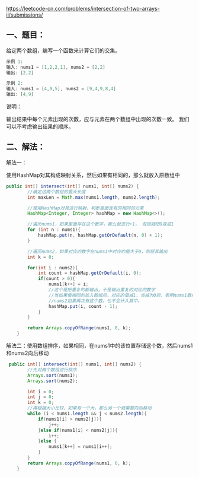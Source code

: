 https://leetcode-cn.com/problems/intersection-of-two-arrays-ii/submissions/

## 一、题目：

给定两个数组，编写一个函数来计算它们的交集。

```java
示例 1:
输入: nums1 = [1,2,2,1], nums2 = [2,2]
输出: [2,2]

示例 2:
输入: nums1 = [4,9,5], nums2 = [9,4,9,8,4]
输出: [4,9]
```

说明：

输出结果中每个元素出现的次数，应与元素在两个数组中出现的次数一致。
我们可以不考虑输出结果的顺序。

## 二、解法：

解法一：

​	使用HashMap对其构成映射关系，然后如果有相同的，那么就放入原数组中

```java
public int[] intersect(int[] nums1, int[] nums2) {
        //确定这两个数组的最大长度
        int maxLen = Math.max(nums1.length, nums2.length);

        //使用HashMap对其进行映射，判断里面含有的相同的元素
        HashMap<Integer, Integer> hashMap = new HashMap<>();

        //遍历nums1，如果里面存在这个数字，那么就进行+1， 否则就把0变成1
        for (int n : nums1){
            hashMap.put(n, hashMap.getOrDefault(n, 0) + 1);
        }

        //遍历nums2，如果对应的数字在nums1中对应的值大于0，则将其输出
        int k = 0;

        for(int i : nums2){
            int count = hashMap.getOrDefault(i, 0);
            if(count > 0){
                nums1[k++] = i;
                //这个是把重复的都输出，不是输出重复的对应的数字
                //当如果值相同的放入数组后，对应的值减1，当减为0后，表明nums1数组中没有这个数了，
                //nums2如果再次有这个数，也不会计入其中。
                hashMap.put(i, count - 1);
            }
        }

        return Arrays.copyOfRange(nums1, 0, k);
    }
```

解法二：使用数组排序，如果相同，在nums1中的该位置存储这个数，然后nums1和nums2向后移动

```java
 public int[] intersect(int[] nums1, int[] nums2) {
        //先对两个数组进行排序
        Arrays.sort(nums1);
        Arrays.sort(nums2);

        int i = 0;
        int j = 0;
        int k = 0;
        //再根据大小比较，如果有一个大，那么另一个就需要向后移动
        while (i < nums1.length && j < nums2.length){
            if(nums1[i] > nums2[j]){
                j++;
            }else if(nums1[i] < nums2[j]){
                i++;
            }else {
                nums1[k++] = nums1[i++];
            }
        }
        return Arrays.copyOfRange(nums1, 0, k);
    }
```

